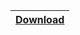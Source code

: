|[Download](https://www.mediafire.com/file/28vnbkxdt2ueje9/r3d3ngin3%255Boct%255D.zip/file)
|:------------- |
